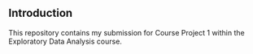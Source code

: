 ## Introduction

This repository contains my submission for Course Project 1 within the Exploratory Data Analysis course.